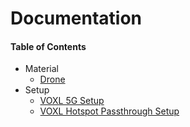 # Documentation
#### Table of Contents

- Material
    - [Drone](material/Drone.md)
- Setup
    - [VOXL 5G Setup](setup/VOXL-5G-Setup.md)
    - [VOXL Hotspot Passthrough Setup](setup/VOXL-Hotspot-Passthrough-Setup.md)
